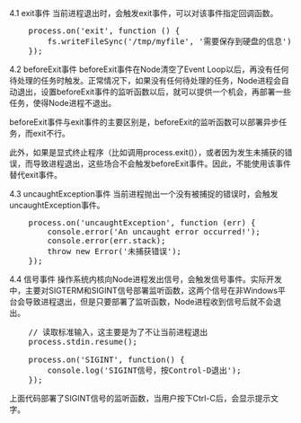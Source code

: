4.1 exit事件
当前进程退出时，会触发exit事件，可以对该事件指定回调函数。
<pre>
    process.on('exit', function () {
        fs.writeFileSync('/tmp/myfile', '需要保存到硬盘的信息');
    });
</pre>

4.2 beforeExit事件
beforeExit事件在Node清空了Event Loop以后，再没有任何待处理的任务时触发。正常情况下，如果没有任何待处理的任务，Node进程会自动退出，设置beforeExit事件的监听函数以后，就可以提供一个机会，再部署一些任务，使得Node进程不退出。

beforeExit事件与exit事件的主要区别是，beforeExit的监听函数可以部署异步任务，而exit不行。

此外，如果是显式终止程序（比如调用process.exit()），或者因为发生未捕获的错误，而导致进程退出，这些场合不会触发beforeExit事件。因此，不能使用该事件替代exit事件。

4.3 uncaughtException事件
当前进程抛出一个没有被捕捉的错误时，会触发uncaughtException事件。
<pre>
    process.on('uncaughtException', function (err) {
        console.error('An uncaught error occurred!');
        console.error(err.stack);
        throw new Error('未捕获错误');
    });
</pre>

4.4 信号事件
操作系统内核向Node进程发出信号，会触发信号事件。实际开发中，主要对SIGTERM和SIGINT信号部署监听函数，这两个信号在非Windows平台会导致进程退出，但是只要部署了监听函数，Node进程收到信号后就不会退出。
<pre>
    // 读取标准输入，这主要是为了不让当前进程退出
    process.stdin.resume();

    process.on('SIGINT', function() {
        console.log('SIGINT信号，按Control-D退出');
    });
</pre>
上面代码部署了SIGINT信号的监听函数，当用户按下Ctrl-C后，会显示提示文字。